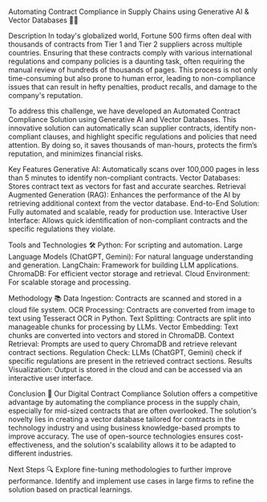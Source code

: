 Automating Contract Compliance in Supply Chains using Generative AI & Vector Databases 🚀📜

Description
In today's globalized world, Fortune 500 firms often deal with thousands of contracts from Tier 1 and Tier 2 suppliers across multiple countries. Ensuring that these contracts comply with various international regulations and company policies is a daunting task, often requiring the manual review of hundreds of thousands of pages. This process is not only time-consuming but also prone to human error, leading to non-compliance issues that can result in hefty penalties, product recalls, and damage to the company's reputation.

To address this challenge, we have developed an Automated Contract Compliance Solution using Generative AI and Vector Databases. This innovative solution can automatically scan supplier contracts, identify non-compliant clauses, and highlight specific regulations and policies that need attention. By doing so, it saves thousands of man-hours, protects the firm’s reputation, and minimizes financial risks.

Key Features
Generative AI: Automatically scans over 100,000 pages in less than 5 minutes to identify non-compliant contracts.
Vector Databases: Stores contract text as vectors for fast and accurate searches.
Retrieval Augmented Generation (RAG): Enhances the performance of the AI by retrieving additional context from the vector database.
End-to-End Solution: Fully automated and scalable, ready for production use.
Interactive User Interface: Allows quick identification of non-compliant contracts and the specific regulations they violate.

Tools and Technologies 🛠️
Python: For scripting and automation.
Large Language Models (ChatGPT, Gemini): For natural language understanding and generation.
LangChain: Framework for building LLM applications.
ChromaDB: For efficient vector storage and retrieval.
Cloud Environment: For scalable storage and processing.

Methodology 📚
Data Ingestion: Contracts are scanned and stored in a cloud file system.
OCR Processing: Contracts are converted from image to text using Tesseract OCR in Python.
Text Splitting: Contracts are split into manageable chunks for processing by LLMs.
Vector Embedding: Text chunks are converted into vectors and stored in ChromaDB.
Context Retrieval: Prompts are used to query ChromaDB and retrieve relevant contract sections.
Regulation Check: LLMs (ChatGPT, Gemini) check if specific regulations are present in the retrieved contract sections.
Results Visualization: Output is stored in the cloud and can be accessed via an interactive user interface.

Conclusion 🎯
Our Digital Contract Compliance Solution offers a competitive advantage by automating the compliance process in the supply chain, especially for mid-sized contracts that are often overlooked. The solution's novelty lies in creating a vector database tailored for contracts in the technology industry and using business knowledge-based prompts to improve accuracy. The use of open-source technologies ensures cost-effectiveness, and the solution's scalability allows it to be adapted to different industries.

Next Steps 🔍
Explore fine-tuning methodologies to further improve performance.
Identify and implement use cases in large firms to refine the solution based on practical learnings.
